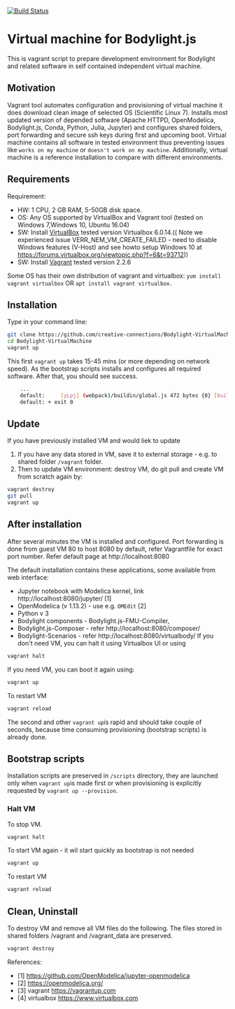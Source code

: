 [![Build Status](https://travis-ci.org//creative-connections/Bodylight-VirtualMachine.svg?branch=master)](https://travis-ci.org//creative-connections/Bodylight-VirtualMachine)

# Virtual machine for Bodylight.js

This is vagrant script to prepare development environment for Bodylight and related software in self contained independent virtual machine.

## Motivation

Vagrant tool automates configuration and provisioning of virtual machine it does download clean image of selected OS (Scientific Linux 7). Installs most updated version of depended software (Apache HTTPD, OpenModelica, Bodylight.js, Conda, Python, Julia, Jupyter) and configures shared folders, port forwarding and secure ssh keys during first and upcoming boot.
Virtual machine contains all software in tested environment thus preventing issues like `works on my machine` or `doesn't work on my machine`.
Additionally, virtual machine is a reference installation to compare with different environments.

## Requirements

Requirement: 
- HW: 1 CPU, 2 GB RAM, 5-50GB disk space.
- OS: Any OS supported by VirtualBox and Vagrant tool (tested on Windows 7,Windows 10, Ubuntu 16.04)
- SW: Install [VirtualBox](https://www.virtualbox.org/wiki/Downloads) tested version Virtualbox 6.0.14.(( Note we experienced issue VERR_NEM_VM_CREATE_FAILED - need to disable Windows features (V-Host) and see howto setup Windows 10 at https://forums.virtualbox.org/viewtopic.php?f=6&t=93712))
- SW: Install [Vagrant](https://www.vagrantup.com/downloads.html) tested version 2.2.6

Some OS has their own distribution of vagrant and virtualbox: `yum install vagrant virtualbox` OR `apt install vagrant virtualbox`.


## Installation

Type in your command line:

```bash
git clone https://github.com/creative-connections/Bodylight-VirtualMachine.git
cd Bodylight-VirtualMachine
vagrant up
```
This first `vagrant up` takes 15-45 mins (or more depending on network speed). As the bootstrap scripts installs and configures all required software. After that, you should see success.
```bash
    ...
    default:     [yLpj] (webpack)/buildin/global.js 472 bytes {0} [built]
    default: + exit 0
```

## Update
If you have previously installed VM and would liek to update
  1. If you have any data stored in VM, save it to external storage - e.g. to shared folder `/vagrant` folder.
  2. Then to update VM environment: destroy VM, do git pull and create VM from scratch again by:

```bash
vagrant destroy
git pull
vagrant up
```

## After installation
After several minutes the VM is installed and configured. 
Port forwarding is done from guest VM 80 to host 8080 by default, refer Vagrantfile for exact port number. Refer default page at http://localhost:8080

The default installation contains these applications, some available from web interface:
  * Jupyter notebook with Modelica kernel, link http://localhost:8080/jupyter/ [1]
  * OpenModelica (v 1.13.2) - use e.g. `OMEdit` [2]
  * Python v 3
  * Bodylight components - Bodylight.js-FMU-Compiler, 
  * Bodylight.js-Composer - refer http://localhost:8080/composer/
  * Bodylight-Scenarios - refer http://localhost:8080/virtualbody/
If you don't need VM, you can halt it using Virtualbox UI or using
```bash
vagrant halt
```
If you need VM, you can boot it again using:
```bash
vagrant up
```
To restart VM
```bash
vagrant reload
```
The second and other `vagrant up`is rapid and should take couple of seconds, because time consuming provisioning (bootstrap scripts) is already done.
  
## Bootstrap scripts

Installation scripts are preserved in `/scripts` directory, they are launched only when `vagrant up`is made first or when provisioning is explicitly requested by `vagrant up --provision`.
  
### Halt VM
To stop VM.
```bash
vagrant halt
```
To start VM again - it wil start quickly as bootstrap is not needed
```bash
vagrant up
```
To restart VM
```bash
vagrant reload
```
## Clean, Uninstall

To destroy VM and remove all VM files do the following. The files stored in shared folders /vagrant and /vagrant_data are preserved. 

```bash
vagrant destroy
```

References:

* [1] https://github.com/OpenModelica/jupyter-openmodelica
* [2] https://openmodelica.org/
* [3] vagrant https://vagrantup.com
* [4] virtualbox https://www.virtualbox.com

